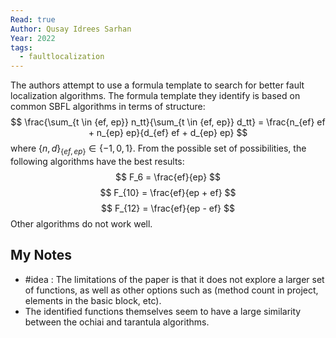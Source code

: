 ```yaml
---
Read: true
Author: Qusay Idrees Sarhan
Year: 2022
tags:
  - faultlocalization
---
```

The authors attempt to use a formula template to search for better fault localization algorithms. The formula template they identify is based on common SBFL algorithms in terms of structure:
$$
\frac{\sum_{t \in {ef, ep}} n_tt}{\sum_{t \in {ef, ep}} d_tt} = \frac{n_{ef} ef + n_{ep} ep}{d_{ef} ef + d_{ep} ep}
$$
where $\{n, d\}_{\{ef, ep\}} \in \{-1, 0, 1\}$. From the possible set of possibilities, the following algorithms have the best results:
$$
F_6 = \frac{ef}{ep}
$$
$$
F_{10} = \frac{ef}{ep + ef}
$$
$$
F_{12} = \frac{ef}{ep - ef}
$$
Other algorithms do not work well.
## My Notes
- #idea : The limitations of the paper is that it does not explore a larger set of functions, as well as other options such as (method count in project, elements in the basic block, etc).
- The identified functions themselves seem to have a large similarity between the ochiai and tarantula algorithms.